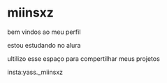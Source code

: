 # miinsxz

bem vindos ao meu perfil 

estou estudando no alura 

ultilizo esse espaço para compertilhar meus projetos 

insta:yass._miinsxz
